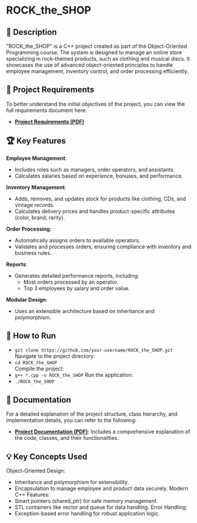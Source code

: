 # ROCK_the_SHOP
## 📖 Description
"ROCK_the_SHOP" is a C++ project created as part of the Object-Oriented Programming course. The system is designed to manage an online store specializing in rock-themed products, such as clothing and musical discs. It showcases the use of advanced object-oriented principles to handle employee management, inventory control, and order processing efficiently.

## 📄 Project Requirements
To better understand the initial objectives of the project, you can view the full requirements document here:  
- **[Project Requirements (PDF)](docs/Proiect_POO_2024_final.pdf)**

## 🏆 Key Features
**Employee Management**:
- Includes roles such as managers, order operators, and assistants.
- Calculates salaries based on experience, bonuses, and performance.

**Inventory Management**:
- Adds, removes, and updates stock for products like clothing, CDs, and vintage records.
- Calculates delivery prices and handles product-specific attributes (color, brand, rarity).

**Order Processing**:
- Automatically assigns orders to available operators.
- Validates and processes orders, ensuring compliance with inventory and business rules.

**Reports**:
- Generates detailed performance reports, including:
  - Most orders processed by an operator.
  - Top 3 employees by salary and order value.

**Modular Design**:
- Uses an extensible architecture based on inheritance and polymorphism.


## 🚀 How to Run
- `git clone https://github.com/your-username/ROCK_the_SHOP.git`  
  Navigate to the project directory:
- `cd ROCK_the_SHOP`  
  Compile the project:
- `g++ *.cpp -o ROCK_the_SHOP`
Run the application:
- `./ROCK_the_SHOP`

## 📂 Documentation
For a detailed explanation of the project structure, class hierarchy, and implementation details, you can refer to the following:

- **[Project Documentation (PDF)](docs/Documentatie_Petrescu_Nicolae_Adrian_324AA.pdf)**: Includes a comprehensive explanation of the code, classes, and their functionalities.

## 💡 Key Concepts Used
Object-Oriented Design:
- Inheritance and polymorphism for extensibility.
- Encapsulation to manage employee and product data securely.
Modern C++ Features:
- Smart pointers (shared_ptr) for safe memory management.
- STL containers like vector and queue for data handling.
Error Handling:
- Exception-based error handling for robust application logic.
